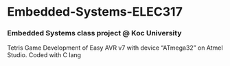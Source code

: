 # Embedded-Systems-ELEC317
### Embedded Systems class project @ Koc University
Tetris Game Development of Easy AVR v7 with device “ATmega32” on Atmel Studio.
Coded with C lang
